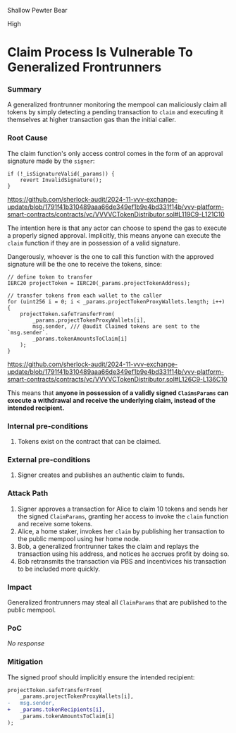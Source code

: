 Shallow Pewter Bear

High

# Claim Process Is Vulnerable To Generalized Frontrunners

### Summary

A generalized frontrunner monitoring the mempool can maliciously claim all tokens by simply detecting a pending transaction to `claim` and executing it themselves at higher transaction gas than the initial caller.

### Root Cause

The claim function's only access control comes in the form of an approval signature made by the `signer`:

```solidity
if (!_isSignatureValid(_params)) {
    revert InvalidSignature();
}
```

https://github.com/sherlock-audit/2024-11-vvv-exchange-update/blob/1791f41b310489aaa66de349ef1b9e4bd331f14b/vvv-platform-smart-contracts/contracts/vc/VVVVCTokenDistributor.sol#L119C9-L121C10

The intention here is that any actor can choose to spend the gas to execute a properly signed approval. Implicitly, this means anyone can execute the `claim` function if they are in possession of a valid signature.

Dangerously, whoever is the one to call this function with the approved signature will be the one to receive the tokens, since:

```solidity
// define token to transfer
IERC20 projectToken = IERC20(_params.projectTokenAddress);

// transfer tokens from each wallet to the caller
for (uint256 i = 0; i < _params.projectTokenProxyWallets.length; i++) {
    projectToken.safeTransferFrom(
        _params.projectTokenProxyWallets[i],
        msg.sender, /// @audit Claimed tokens are sent to the `msg.sender`.
        _params.tokenAmountsToClaim[i]
    );
}
```

https://github.com/sherlock-audit/2024-11-vvv-exchange-update/blob/1791f41b310489aaa66de349ef1b9e4bd331f14b/vvv-platform-smart-contracts/contracts/vc/VVVVCTokenDistributor.sol#L126C9-L136C10

This means that **anyone in possession of a validly signed `ClaimsParams` can execute a withdrawal and receive the underlying claim, instead of the intended recipient.** 


### Internal pre-conditions

1. Tokens exist on the contract that can be claimed.

### External pre-conditions

1. Signer creates and publishes an authentic claim to funds.

### Attack Path

1. Signer approves a transaction for Alice to claim 10 tokens and sends her the signed `ClaimParams`, granting her access to invoke the `claim` function and receive some tokens.
2. Alice, a home staker, invokes her `claim` by publishing her transaction to the public mempool using her home node.
3. Bob, a generalized frontrunner takes the claim and replays the transaction using his address, and notices he accrues profit by doing so.
4. Bob retransmits the transaction via PBS and incentivices his transaction to be included more quickly.

### Impact

Generalized frontrunners may steal all `ClaimParams` that are published to the public mempool.

### PoC

_No response_

### Mitigation

The signed proof should implicitly ensure the intended recipient:

```diff
projectToken.safeTransferFrom(
    _params.projectTokenProxyWallets[i],
-   msg.sender,
+   _params.tokenRecipients[i],
    _params.tokenAmountsToClaim[i]
);
```